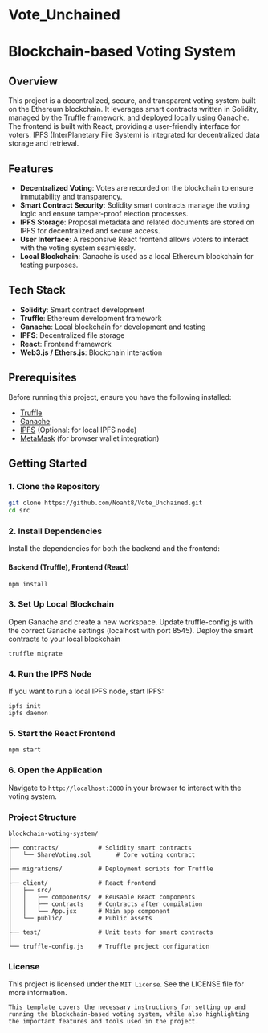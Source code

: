 # Vote_Unchained

# Blockchain-based Voting System

## Overview
This project is a decentralized, secure, and transparent voting system built on the Ethereum blockchain. It leverages smart contracts written in Solidity, managed by the Truffle framework, and deployed locally using Ganache. The frontend is built with React, providing a user-friendly interface for voters. IPFS (InterPlanetary File System) is integrated for decentralized data storage and retrieval.

## Features
- **Decentralized Voting**: Votes are recorded on the blockchain to ensure immutability and transparency.
- **Smart Contract Security**: Solidity smart contracts manage the voting logic and ensure tamper-proof election processes.
- **IPFS Storage**: Proposal metadata and related documents are stored on IPFS for decentralized and secure access.
- **User Interface**: A responsive React frontend allows voters to interact with the voting system seamlessly.
- **Local Blockchain**: Ganache is used as a local Ethereum blockchain for testing purposes.

## Tech Stack
- **Solidity**: Smart contract development
- **Truffle**: Ethereum development framework
- **Ganache**: Local blockchain for development and testing
- **IPFS**: Decentralized file storage
- **React**: Frontend framework
- **Web3.js / Ethers.js**: Blockchain interaction

## Prerequisites
Before running this project, ensure you have the following installed:
- [Truffle](https://trufflesuite.com/truffle)
- [Ganache](https://trufflesuite.com/ganache)
- [IPFS](https://ipfs.io/) (Optional: for local IPFS node)
- [MetaMask](https://metamask.io/) (for browser wallet integration)

## Getting Started

### 1. Clone the Repository
```bash
git clone https://github.com/Noaht8/Vote_Unchained.git
cd src
```

### 2. Install Dependencies
Install the dependencies for both the backend and the frontend:
#### Backend (Truffle), Frontend (React)
```
npm install
```

### 3. Set Up Local Blockchain
Open Ganache and create a new workspace.
Update truffle-config.js with the correct Ganache settings (localhost with port 8545).
Deploy the smart contracts to your local blockchain
```
truffle migrate
```

### 4. Run the IPFS Node
If you want to run a local IPFS node, start IPFS:
```
ipfs init
ipfs daemon
```

### 5. Start the React Frontend
```
npm start
```

### 6. Open the Application
Navigate to `http://localhost:3000` in your browser to interact with the voting system.

### Project Structure
```
blockchain-voting-system/
│
├── contracts/           # Solidity smart contracts
│   └── ShareVoting.sol       # Core voting contract
│
├── migrations/          # Deployment scripts for Truffle
│
├── client/              # React frontend
│   ├── src/
│   │   ├── components/  # Reusable React components
│   │   ├── contracts    # Contracts after compilation
│   │   └── App.jsx      # Main app component
│   └── public/          # Public assets
│
├── test/                # Unit tests for smart contracts
│
└── truffle-config.js    # Truffle project configuration
```


### License
This project is licensed under the `MIT License`. See the LICENSE file for more information.
```
This template covers the necessary instructions for setting up and running the blockchain-based voting system, while also highlighting the important features and tools used in the project.
```
